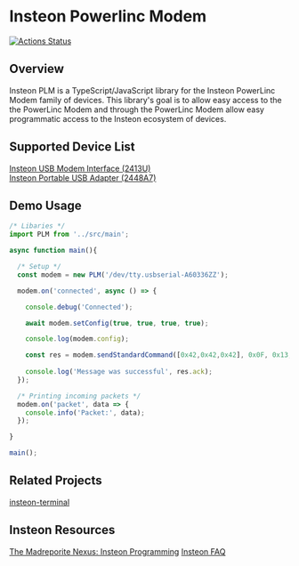 # Insteon Powerlinc Modem
[![Actions Status](https://github.com/apearson/insteon-plm/workflows/Continuous%20Integration/badge.svg)](https://github.com/apearson/insteon-plm/actions)

## Overview
Insteon PLM is a TypeScript/JavaScript library for the Insteon PowerLinc Modem family of devices.  This library's goal is to allow easy access to the the PowerLinc Modem and through the PowerLinc Modem allow easy programmatic access to the Insteon ecosystem of devices. 

## Supported Device List
[Insteon USB Modem Interface (2413U)](https://www.smarthome.com/powerlinc-modem-insteon-2413u-usb-interface-dual-band.html)   
[Insteon Portable USB Adapter (2448A7)](https://www.smarthome.com/insteon-2448a7-portable-usb-adapter.html)

## Demo Usage
```ts
/* Libaries */
import PLM from '../src/main';

async function main(){

  /* Setup */
  const modem = new PLM('/dev/tty.usbserial-A60336ZZ');

  modem.on('connected', async () => {

    console.debug('Connected');

    await modem.setConfig(true, true, true, true);

    console.log(modem.config);

    const res = modem.sendStandardCommand([0x42,0x42,0x42], 0x0F, 0x13, 0x00);
      
    console.log('Message was successful', res.ack);
  });

  /* Printing incoming packets */
  modem.on('packet', data => {
    console.info('Packet:', data);
  });

}

main();
```

## Related Projects
[insteon-terminal](https://github.com/pfrommerd/insteon-terminal)

## Insteon Resources
[The Madreporite Nexus: Insteon Programming](http://www.madreporite.com/insteon/insteon.html)
[Insteon FAQ](https://docs.google.com/document/pub?id=1XDrgT4RXY5CPzBJ9P2IgQ26Wk2pDuozrmaimeN_TlSo#id.oewdiu6hy6cl)


